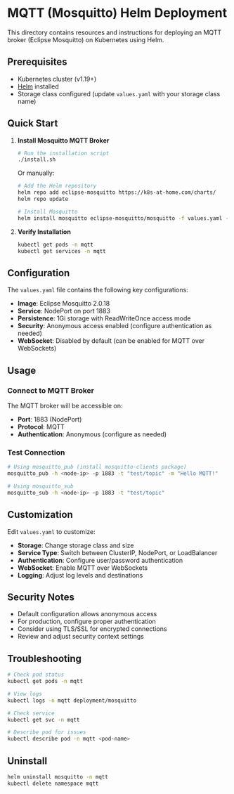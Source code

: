 # MQTT (Mosquitto) Helm Deployment

This directory contains resources and instructions for deploying an MQTT broker (Eclipse Mosquitto) on Kubernetes using Helm.

## Prerequisites

- Kubernetes cluster (v1.19+)
- [Helm](https://helm.sh/) installed
- Storage class configured (update `values.yaml` with your storage class name)

## Quick Start

1. **Install Mosquitto MQTT Broker**

   ```bash
   # Run the installation script
   ./install.sh
   ```

   Or manually:

   ```bash
   # Add the Helm repository
   helm repo add eclipse-mosquitto https://k8s-at-home.com/charts/
   helm repo update

   # Install Mosquitto
   helm install mosquitto eclipse-mosquitto/mosquitto -f values.yaml -n mqtt --create-namespace
   ```

2. **Verify Installation**

   ```bash
   kubectl get pods -n mqtt
   kubectl get services -n mqtt
   ```

## Configuration

The `values.yaml` file contains the following key configurations:

- **Image**: Eclipse Mosquitto 2.0.18
- **Service**: NodePort on port 1883
- **Persistence**: 1Gi storage with ReadWriteOnce access mode
- **Security**: Anonymous access enabled (configure authentication as needed)
- **WebSocket**: Disabled by default (can be enabled for MQTT over WebSockets)

## Usage

### Connect to MQTT Broker

The MQTT broker will be accessible on:

- **Port**: 1883 (NodePort)
- **Protocol**: MQTT
- **Authentication**: Anonymous (configure as needed)

### Test Connection

```bash
# Using mosquitto_pub (install mosquitto-clients package)
mosquitto_pub -h <node-ip> -p 1883 -t "test/topic" -m "Hello MQTT!"

# Using mosquitto_sub
mosquitto_sub -h <node-ip> -p 1883 -t "test/topic"
```

## Customization

Edit `values.yaml` to customize:

- **Storage**: Change storage class and size
- **Service Type**: Switch between ClusterIP, NodePort, or LoadBalancer
- **Authentication**: Configure user/password authentication
- **WebSocket**: Enable MQTT over WebSockets
- **Logging**: Adjust log levels and destinations

## Security Notes

- Default configuration allows anonymous access
- For production, configure proper authentication
- Consider using TLS/SSL for encrypted connections
- Review and adjust security context settings

## Troubleshooting

```bash
# Check pod status
kubectl get pods -n mqtt

# View logs
kubectl logs -n mqtt deployment/mosquitto

# Check service
kubectl get svc -n mqtt

# Describe pod for issues
kubectl describe pod -n mqtt <pod-name>
```

## Uninstall

```bash
helm uninstall mosquitto -n mqtt
kubectl delete namespace mqtt
```
